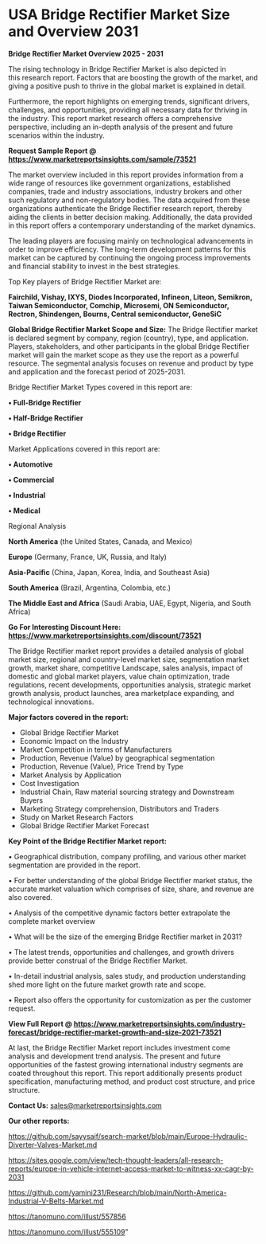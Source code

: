 # USA  Bridge Rectifier Market Size and Overview 2031

<Strong> Bridge Rectifier Market Overview 2025 - 2031</strong>

The rising technology in Bridge Rectifier Market is also depicted in this research report. Factors that are boosting the growth of the market, and giving a positive push to thrive in the global market is explained in detail.

Furthermore, the report highlights on emerging trends, significant drivers, challenges, and opportunities, providing all necessary data for thriving in the industry. This report market research offers a comprehensive perspective, including an in-depth analysis of the present and future scenarios within the industry.

<strong>Request Sample Report @ <a href=https://www.marketreportsinsights.com/sample/73521>https://www.marketreportsinsights.com/sample/73521</a></strong>

The market overview included in this report provides information from a wide range of resources like government organizations, established companies, trade and industry associations, industry brokers and other such regulatory and non-regulatory bodies. The data acquired from these organizations authenticate the Bridge Rectifier research report, thereby aiding the clients in better decision making. Additionally, the data provided in this report offers a contemporary understanding of the market dynamics.

The leading players are focusing mainly on technological advancements in order to improve efficiency. The long-term development patterns for this market can be captured by continuing the ongoing process improvements and financial stability to invest in the best strategies.

Top Key players of Bridge Rectifier Market are:

<strong>Fairchild, Vishay, IXYS, Diodes Incorporated, Infineon, Liteon, Semikron, Taiwan Semiconductor, Comchip, Microsemi, ON Semiconductor, Rectron, Shindengen, Bourns, Central semiconductor, GeneSiC</strong>

<strong><b>Global Bridge Rectifier Market Scope and Size:</b></strong>
The Bridge Rectifier market is declared segment by company, region (country), type, and application. Players, stakeholders, and other participants in the global Bridge Rectifier market will gain the market scope as they use the report as a powerful resource. The segmental analysis focuses on revenue and product by type and application and the forecast period of 2025-2031.

Bridge Rectifier Market Types covered in this report are:

<strong>• Full-Bridge Rectifier

• Half-Bridge Rectifier

• Bridge Rectifier</strong>

Market Applications covered in this report are:

<strong>• Automotive

• Commercial

• Industrial

• Medical</strong> 

Regional Analysis

<strong>North America</strong> (the United States, Canada, and Mexico)

<strong>Europe</strong> (Germany, France, UK, Russia, and Italy)

<strong>Asia-Pacific</strong> (China, Japan, Korea, India, and Southeast Asia)

<strong>South America</strong> (Brazil, Argentina, Colombia, etc.)

<strong>The Middle East and Africa</strong> (Saudi Arabia, UAE, Egypt, Nigeria, and South Africa)

<strong>Go For Interesting Discount Here: <a href=https://www.marketreportsinsights.com/discount/73521>https://www.marketreportsinsights.com/discount/73521</a></strong>

The Bridge Rectifier market report provides a detailed analysis of global market size, regional and country-level market size, segmentation market growth, market share, competitive Landscape, sales analysis, impact of domestic and global market players, value chain optimization, trade regulations, recent developments, opportunities analysis, strategic market growth analysis, product launches, area marketplace expanding, and technological innovations.

<strong><b>Major factors covered in the report:</b></strong>
<ul>
  <li>Global Bridge Rectifier Market </li>
  <li>Economic Impact on the Industry</li>
  <li>Market Competition in terms of Manufacturers</li>
  <li>Production, Revenue (Value) by geographical segmentation</li>
  <li>Production, Revenue (Value), Price Trend by Type</li>
  <li>Market Analysis by Application</li>
  <li>Cost Investigation</li>
  <li>Industrial Chain, Raw material sourcing strategy and Downstream Buyers</li>
  <li>Marketing Strategy comprehension, Distributors and Traders</li>
  <li>Study on Market Research Factors</li>
  <li>Global Bridge Rectifier Market Forecast</li>
</ul>

<strong><b>Key Point of the Bridge Rectifier Market report:</b></strong>

• Geographical distribution, company profiling, and various other market segmentation are provided in the report.

• For better understanding of the global Bridge Rectifier market status, the accurate market valuation which comprises of size, share, and revenue are also covered.

• Analysis of the competitive dynamic factors better extrapolate the complete market overview

• What will be the size of the emerging Bridge Rectifier market in 2031?

• The latest trends, opportunities and challenges, and growth drivers provide better construal of the Bridge Rectifier Market.

• In-detail industrial analysis, sales study, and production understanding shed more light on the future market growth rate and scope.

• Report also offers the opportunity for customization as per the customer request.

<strong><b>View Full Report @ <a href=https://www.marketreportsinsights.com/industry-forecast/bridge-rectifier-market-growth-and-size-2021-73521>https://www.marketreportsinsights.com/industry-forecast/bridge-rectifier-market-growth-and-size-2021-73521</a></b></strong>


At last, the Bridge Rectifier Market report includes investment come analysis and development trend analysis. The present and future opportunities of the fastest growing international industry segments are coated throughout this report. This report additionally presents product specification, manufacturing method, and product cost structure, and price structure.

<strong>Contact Us:</strong>
sales@marketreportsinsights.com

<strong>Our other reports:</strong>

<a href=https://github.com/sayysaif/search-market/blob/main/Europe-Hydraulic-Diverter-Valves-Market.md>https://github.com/sayysaif/search-market/blob/main/Europe-Hydraulic-Diverter-Valves-Market.md</a>

<a href=https://sites.google.com/view/tech-thought-leaders/all-research-reports/europe-in-vehicle-internet-access-market-to-witness-xx-cagr-by-2031>https://sites.google.com/view/tech-thought-leaders/all-research-reports/europe-in-vehicle-internet-access-market-to-witness-xx-cagr-by-2031</a>

<a href=https://github.com/yamini231/Research/blob/main/North-America-Industrial-V-Belts-Market.md>https://github.com/yamini231/Research/blob/main/North-America-Industrial-V-Belts-Market.md</a>

<a href=https://tanomuno.com/illust/557856>https://tanomuno.com/illust/557856</a>

<a href=https://tanomuno.com/illust/555109>https://tanomuno.com/illust/555109</a>"
